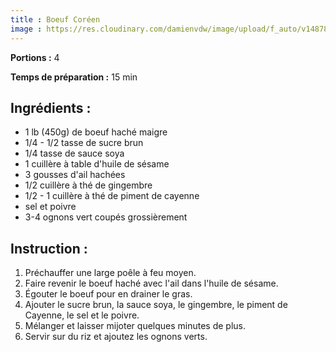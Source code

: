 ```yaml
---
title : Boeuf Coréen
image : https://res.cloudinary.com/damienvdw/image/upload/f_auto/v1487858573/recettes/Boeuf-Coréen_erqd5x.jpg
---
```


**Portions :** 4

**Temps de préparation :** 15 min

## Ingrédients :
- 1 lb (450g) de boeuf haché maigre
- 1/4 - 1/2 tasse de sucre brun
- 1/4 tasse de sauce soya
- 1 cuillère à table d'huile de sésame
- 3 gousses d'ail hachées
- 1/2 cuillère à thé de gingembre
- 1/2 - 1 cuillère à thé de piment de cayenne
- sel et poivre
- 3-4 ognons vert coupés grossièrement

## Instruction :
1. Préchauffer une large poêle à feu moyen.
2. Faire revenir le boeuf haché avec l'ail dans l'huile de sésame.
3. Égouter le boeuf pour en drainer le gras.
4. Ajouter le sucre brun, la sauce soya, le gingembre, le piment de Cayenne, le sel et le poivre.
5. Mélanger et laisser mijoter quelques minutes de plus.
6. Servir sur du riz et ajoutez les ognons verts.
